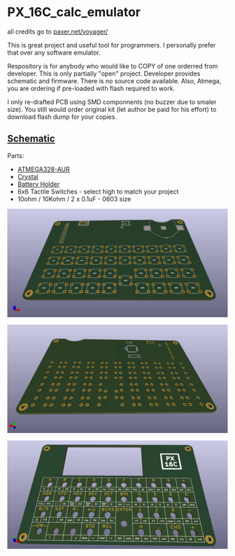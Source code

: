 # PX_16C_calc_emulator
all credits go to [paxer.net/voyager/](https://paxer.net/voyager/)

This is great project and useful tool for programmers. I personally prefer that over any software emulator.

Respository is for anybody who would like to COPY of one orderred from developer. This is only partially "open" project. Developer provides schematic and firmware. There is no source code available. Also, Atmega, you are ordering if pre-loaded with flash required to work.

I only re-drafted PCB using SMD componnents (no buzzer due to smaler size). You still would order original kit (let author be paid for his effort) to download flash dump for your copies.

## [Schematic](https://github.com/TechLabGH/PX_16C_calc_emulator/blob/main/HP%2016C%20Pocket.pdf)

Parts:
* [ATMEGA328-AUR](https://www.mouser.com/ProductDetail/556-ATMEGA328-AUR)
* [Crystal](https://www.mouser.com/ProductDetail/710-830003000)
* [Battery Holder](https://www.mouser.com/ProductDetail/12BH002-GR)
* 6x6 Tactile Switches - select high to match your project
* 10ohm / 10Kohm / 2 x 0.1uF - 0603 size

![Main-1](/HP_16C_Pocket_1.jpg)

![Main-2](/HP_16C_Pocket_2.png)

![Top](/top.jpg)
